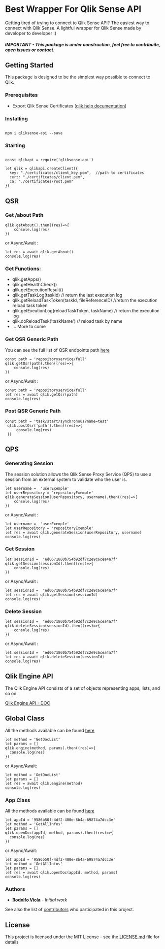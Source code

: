 # Best Wrapper For Qlik Sense API


Getting tired of trying to connect to Qlik Sense API? The easiest way to connect with Qlik Sense. A lightful wrapper for Qlik Sense made by developer to developer :)

##### IMPORTANT -  This package is under construction, feel free to contribuite, open issues or contact.


## Getting Started

This package is designed to be the simplest way possible to connect to Qlik.
### Prerequisites

* Export Qlik Sense Certificates ([qlik help documentation](https://help.qlik.com/en-US/sense/June2018/Subsystems/ManagementConsole/Content/export-certificates.htm))


### Installing
```

npm i qliksense-api --save

```


### Starting

```

const qlikapi = require('qliksense-api')

let qlik = qlikapi.createClient({
  key: "./certificates/client_key.pem",  //path to certificates
  cert: "./certificates/client.pem",
  ca: "./certificates/root.pem"
})

```

## QSR

### Get /about Path

```
qlik.getAbout().then((res)=>{
    console.log(res)
})
```
or Async/Await :

```
let res = await qlik.getAbout()
console.log(res)
```

### Get Functions:

* qlik.getApps()
* qlik.getHealthCheck()
* qlik.getExecutionResult()
* qlik.getTaskLog(taskId) // return the last execution log
* qlik.getReloadTaskToken(taskId, fileReferenceID) //return the execution reload task token
* qlik.getExeutionLog(reloadTaskToken, taskName) // return the execution log
* qlik.doReloadTask('taskName') // reload task by name 
* ... More to come

### Get QSR Generic Path

You can see the full list of QSR endpoints path [here](https://help.qlik.com/en-US/sense-developer/June2018/apis/repositoryserviceapi/index.html)

```
const path = 'repositoryservice/full'
qlik.getQsr(path).then((res)=>{
    console.log(res)
})
```
or Async/Await :

```
const path = 'repositoryservice/full'
let res = await qlik.getQsr(path)
console.log(res)
```
### Post QSR Generic Path

```
const path = 'task/start/synchronous?name=test'
 qlik.postQsr('path').then((res)=>{
     console.log(res)
 })
```

## QPS

### Generating Session
The session solution allows the Qlik Sense Proxy Service (QPS) to use a session from an external system to validate who the user is.

```
let username =  'userExemple'
let userRepository = 'repositoryExemple'
qlik.generateSession(userRepository, username).then((res)=>{
    console.log(res)
})
```
or Async/Await :

```
let username =  'userExemple'
let userRepository = 'repositoryExemple'
let res = await qlik.generateSession(userRepository, username)
console.log(res)
```

### Get Session

```
let sessionId =  'ed0671860b754b92df7c2e9c6cea4a7f'
qlik.getSession(sessionId).then((res)=>{
    console.log(res)
})
```
or Async/Await :

```
let sessionId =  'ed0671860b754b92df7c2e9c6cea4a7f'
let res = await qlik.getSession(sessionId)
console.log(res)
```

### Delete Session

```
let sessionId =  'ed0671860b754b92df7c2e9c6cea4a7f'
qlik.deleteSession(sessionId).then((res)=>{
    console.log(res)
})
```
or Async/Await :

```
let sessionId =  'ed0671860b754b92df7c2e9c6cea4a7f'
let res = await qlik.deleteSession(sessionId)
console.log(res)
```

## Qlik Engine API
The Qlik Engine API consists of a set of objects representing apps, lists, and so on.

[Qlik Engine API - DOC](https://help.qlik.com/en-US/sense-developer/June2018/Subsystems/EngineAPI/Content/introducing-engine-API.htm)

## Global Class
All the methods available can be found [here](https://help.qlik.com/en-US/sense-developer/June2018/apis/EngineAPI/services-Global-AbortAll.html)

```
let method = 'GetDocList'
let params = []
qlik.engine(method, params).then((res)=>{
  console.log(res)
})
```

or Async/Await:

```
let method = 'GetDocList'
let params = []
let res = await qlik.engine(method)
console.log(res)
```

### App Class
All the methods available can be found [here](https://help.qlik.com/en-US/sense-developer/November2017/Subsystems/EngineAPI/Content/Classes/AppClass/App-class-AbortModal-method.htm)

```
let appId = '9586b50f-4df2-400e-8b4a-69874a7dcc3e'
let method = 'GetAllInfos'
let params = []
qlik.openDoc(appId, method, params).then((res)=>{
  console.log(res)
})
```

or Async/Await:

```
let appId = '9586b50f-4df2-400e-8b4a-69874a7dcc3e'
let method = 'GetAllInfos'
let params = []
let res = await qlik.openDoc(appId, method, params)
console.log(res)
```


### Authors

* [**Rodolfo Viola**](https://github.com/rodolfoviolac) - *Initial work*

See also the list of [contributors](https://github.com/qmoni/qliksense-api/graphs/contributors) who participated in this project.

## License

This project is licensed under the MIT License - see the [LICENSE.md](LICENSE.md) file for details
